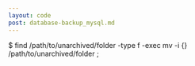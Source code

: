 ```yaml
---
layout: code
post: database-backup_mysql.md
---
```



$ find /path/to/unarchived/folder -type f -exec mv -i {} /path/to/unarchived/folder \;  
